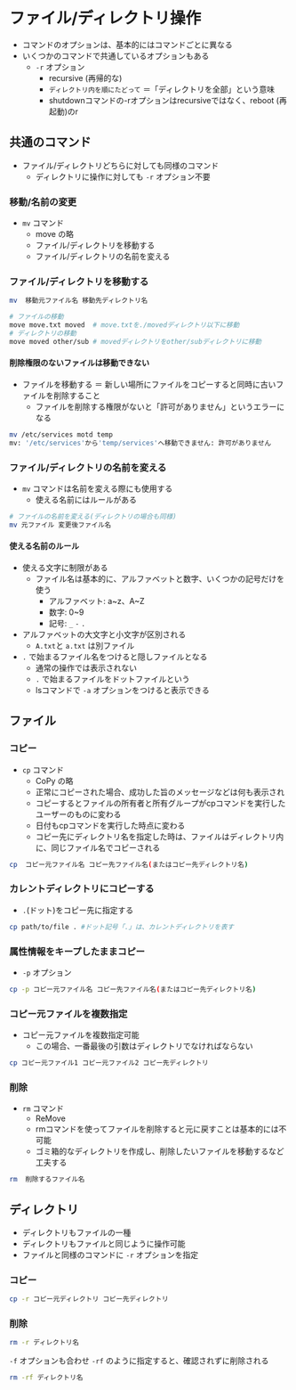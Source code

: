 # ファイル/ディレクトリ操作

* コマンドのオプションは、基本的にはコマンドごとに異なる
* いくつかのコマンドで共通しているオプションもある
    * `-r` オプション
        * recursive (再帰的な)
        * `ディレクトリ内を順にたどって` ＝「ディレクトリを全部」という意味
        * shutdownコマンドの-rオプションはrecursiveではなく、reboot (再起動)のr

## 共通のコマンド

* ファイル/ディレクトリどちらに対しても同様のコマンド
    * ディレクトリに操作に対しても `-r` オプション不要

### 移動/名前の変更

* `mv` コマンド
    * move の略
    * ファイル/ディレクトリを移動する
    * ファイル/ディレクトリの名前を変える

### ファイル/ディレクトリを移動する

```bash
mv	移動元ファイル名 移動先ディレクトリ名
```

```bash
# ファイルの移動
move move.txt moved  # move.txtを./movedディレクトリ以下に移動
# ディレクトリの移動
move moved other/sub # movedディレクトリをother/subディレクトリに移動
```

#### 削除権限のないファイルは移動できない

* ファイルを移動する ＝ 新しい場所にファイルをコピーすると同時に古いファイルを削除すること
    * ファイルを削除する権限がないと「許可がありません」というエラーになる

```bash
mv /etc/services motd temp
mv: '/etc/services'から'temp/services'へ移動できません: 許可がありません
```

### ファイル/ディレクトリの名前を変える

* `mv` コマンドは名前を変える際にも使用する
    * 使える名前にはルールがある

```bash
# ファイルの名前を変える(ディレクトリの場合も同様)
mv 元ファイル 変更後ファイル名
```    

#### 使える名前のルール

* 使える文字に制限がある
    * ファイル名は基本的に、アルファベットと数字、いくつかの記号だけを使う
        * アルファベット: a~z、A~Z
        * 数字: 0~9
        * 記号: `_` `-` `.`
* アルファベットの大文字と小文字が区別される
    * `A.txt`と `a.txt` は別ファイル
* `.` で始まるファイル名をつけると隠しファイルとなる
    * 通常の操作では表示されない
    * `.` で始まるファイルをドットファイルという
    * lsコマンドで `-a` オプションをつけると表示できる

## ファイル

### コピー

* `cp` コマンド
    * CoPy の略
    * 正常にコピーされた場合、成功した旨のメッセージなどは何も表示され
    * コピーするとファイルの所有者と所有グループがcpコマンドを実行したユーザーのものに変わる
    * 日付もcpコマンドを実行した時点に変わる
    * コピー先にディレクトリ名を指定した時は、ファイルはディレクトリ内に、同じファイル名でコピーされる

```bash
cp	コピー元ファイル名 コピー先ファイル名(またはコピー先ディレクトリ名)
```

### カレントディレクトリにコピーする

* `.`(ドット)をコピー先に指定する

```bash
cp path/to/file . #ドット記号「.」は、カレントディレクトリを表す
```

### 属性情報をキープしたままコピー

* `-p` オプション

```bash
cp -p コピー元ファイル名 コピー先ファイル名(またはコピー先ディレクトリ名)
```

### コピー元ファイルを複数指定

* コピー元ファイルを複数指定可能
    * この場合、一番最後の引数はディレクトリでなければならない
    
```bash
cp コピー元ファイル1 コピー元ファイル2 コピー先ディレクトリ
```

### 削除

* `rm` コマンド
    * ReMove
    * rmコマンドを使ってファイルを削除すると元に戻すことは基本的には不可能
    * ゴミ箱的なディレクトリを作成し、削除したいファイルを移動するなど工夫する

```bash
rm	削除するファイル名
```

## ディレクトリ

* ディレクトリもファイルの一種
* ディレクトリもファイルと同じように操作可能
* ファイルと同様のコマンドに `-r` オプションを指定

### コピー

```bash
cp -r コピー元ディレクトリ コピー先ディレクトリ
```

### 削除

```bash
rm -r ディレクトリ名
```

`-f` オプションも合わせ `-rf` のように指定すると、確認されずに削除される

```bash
rm -rf ディレクトリ名
```